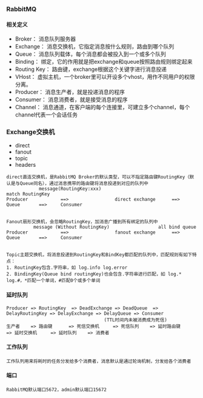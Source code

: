 ### RabbitMQ

#### 相关定义
- Broker： 消息队列服务器
- Exchange： 消息交换机，它指定消息按什么规则，路由到哪个队列
- Queue： 消息队列载体，每个消息都会被投入到一个或多个队列
- Binding： 绑定，它的作用就是把exchange和queue按照路由规则绑定起来
- Routing Key： 路由键，exchange根据这个关键字进行消息投递
- VHost： 虚拟主机，一个broker里可以开设多个vhost，用作不同用户的权限分离。
- Producer： 消息生产者，就是投递消息的程序
- Consumer： 消息消费者，就是接受消息的程序
- Channel： 消息通道，在客户端的每个连接里，可建立多个channel，每个channel代表一个会话任务

### Exchange交换机
- direct
- fanout
- topic
- headers

```
direct直连交换机，是RabbitMQ Broker的默认类型，可以不指定路由键RoutingKey（默认是与Queue同名），通过消息携带的路由键将消息投递到对应的队列中
            message(RoutingKey:xxx)                               match RoutingKey
Producer            ==>                 direct exchange      ==>      Queue       ==>     Consumer


Fanout扇形交换机，会忽略RoutingKey，加消息广播到所有绑定的队列中
          message (Without RoutingKey)                  all bind queue
Producer            ==>                 fanout exchange      ==>      Queue       ==>     Consumer


Topic主题交换机，将消息投递到RoutingKey和BindKey都匹配的队列中，匹配规则有如下特点：
1. RoutingKey包含.字符串，如 log.info log.error
2. BindingKey(Queue bind routingKey)也会包含.字符串进行匹配，如 log.*  log.#，*匹配一个单词，#匹配0个或多个单词
```

#### 延时队列
```
Producer => RoutingKey  => DeadExchange => DeadQueue  => DelayRoutingKey => DelayExchange => DelayQueue => Consumer
                                    (TTL时间内未被消费成为死信)
生产者    => 路由键      => 死信交换机     => 死信队列    => 延时路由键       => 延时交换机     => 延时队列    => 消费者
```

#### 工作队列
```
工作队列用来将耗时的任务分发给多个消费者，消息默认是通过轮询机制，分发给各个消费者
```

#### 端口
```
RabbitMQ默认端口5672，admin默认端口15672
```